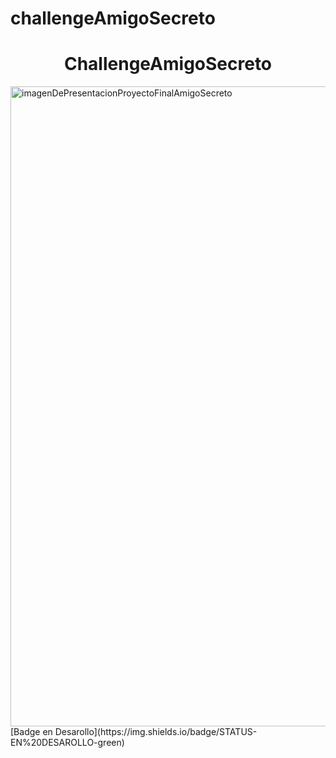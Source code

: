 # challengeAmigoSecreto
<h1 align="center"> ChallengeAmigoSecreto </h1>
<img width="1536" height="1024" alt="imagenDePresentacionProyectoFinalAmigoSecreto" src="https://github.com/user-attachments/assets/4241bd66-f137-4ec7-8e88-02780af85aa7" />
[Badge en Desarollo](https://img.shields.io/badge/STATUS-EN%20DESAROLLO-green)
